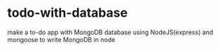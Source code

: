 # todo-with-database

make a to-do app with MongoDB database using NodeJS(express) and mongoose to write MongoDB in node
